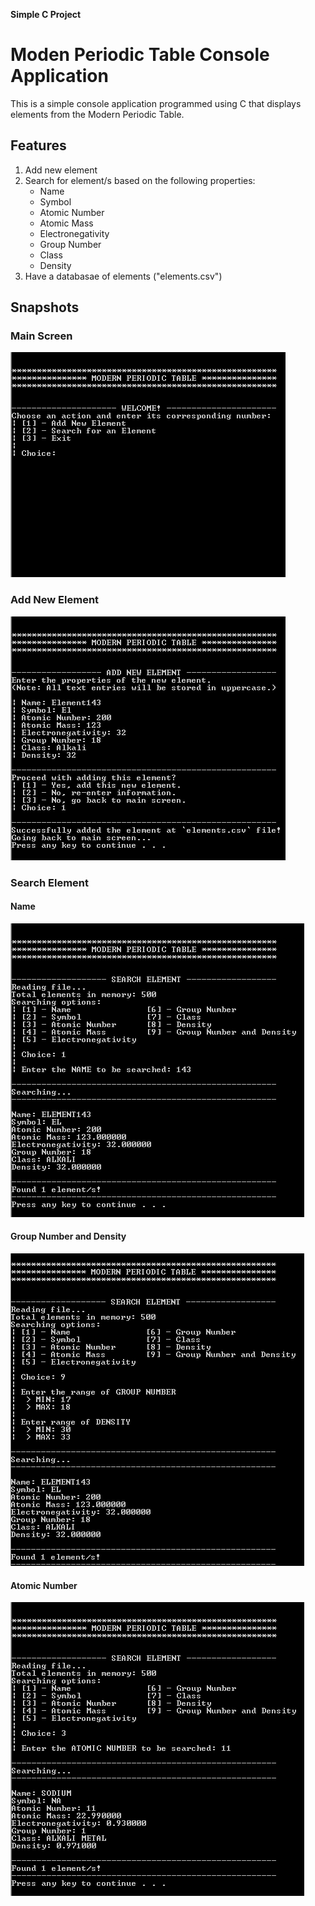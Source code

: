 **Simple C Project**
# Moden Periodic Table Console Application
This is a simple console application programmed using C that displays elements from the Modern Periodic Table.

## Features
1. Add new element
1. Search for element/s based on the following properties:
    * Name
    * Symbol
    * Atomic Number
    * Atomic Mass
    * Electronegativity
    * Group Number
    * Class
    * Density
1. Have a databasae of elements ("elements.csv")

## Snapshots
### Main Screen
![Main Screen](/Snapshots/1-main.png)

### Add New Element
![Add New Element Screen](/Snapshots/2-add.png)

### Search Element
#### Name
![Search Element - Name](/Snapshots/3-search.png)

#### Group Number and Density
![Search Element - Group Number and Density](/Snapshots/4-search.png)

#### Atomic Number
![Search Element - Atomic Number](/Snapshots/5-search.png)
